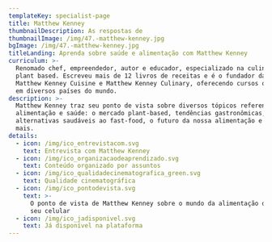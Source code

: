 ```yaml
---
templateKey: specialist-page
title: Matthew Kenney
thumbnailDescription: As respostas de
thumbnailImage: /img/47.-matthew-kenney.jpg
bgImage: /img/47.-matthew-kenney.jpg
titleLanding: Aprenda sobre saúde e alimentação com Matthew Kenney
curriculum: >-
  Renomado chef, empreendedor, autor e educador, especializado na culinária
  plant based. Escreveu mais de 12 livros de receitas e é o fundador das marcas
  Matthew Kenney Cuisine e Matthew Kenney Culinary, oferecendo cursos online e
  em diversos países do mundo.
description: >-
  Matthew Kenney traz seu ponto de vista sobre diversos tópicos referentes à
  alimentação e saúde: o mercado plant-based, tendências gastronômicas,
  alternativas saudáveis ao fast-food, o futuro da nossa alimentação e muito
  mais.
details:
  - icon: /img/ico_entrevistacom.svg
    text: Entrevista com Matthew Kenney
  - icon: /img/ico_organizacaodeaprendizado.svg
    text: Conteúdo organizado por assuntos
  - icon: /img/ico_qualidadecinematografica_green.svg
    text: Qualidade cinematográfica
  - icon: /img/ico_pontodevista.svg
    text: >-
      O ponto de vista de Matthew Kenney sobre o mundo da alimentação direto no
      seu celular
  - icon: /img/ico_jadisponivel.svg
    text: Já disponível na plataforma
---
```


